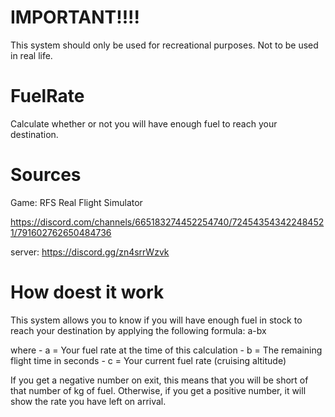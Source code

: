 # IMPORTANT!!!!
This system should only be used for recreational purposes. Not to be used in real life.

# FuelRate
Calculate whether or not you will have enough fuel to reach your destination.

# Sources
Game: RFS Real Flight Simulator

https://discord.com/channels/665183274452254740/724543543422484521/791602762650484736

server: https://discord.gg/zn4srrWzvk

# How doest it work
This system allows you to know if you will have enough fuel in stock to reach your destination by applying the following formula: a-bx

where - a = Your fuel rate at the time of this calculation
      - b = The remaining flight time in seconds
      - c = Your current fuel rate (cruising altitude)

If you get a negative number on exit, this means that you will be short of that number of kg of fuel.
Otherwise, if you get a positive number, it will show the rate you have left on arrival.
